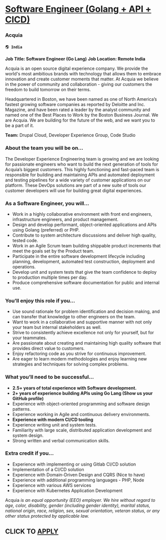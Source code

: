 # [Software Engineer (Golang + API + CICD)](https://www.remotewlb.com/apply/software-engineer-golang-api-cicd-59857)  
### Acquia  
#### `🌎 India`  

**Job Title: Software Engineer (Go Lang)** **Job Location: Remote India**

Acquia is an open source digital experience company. We provide the world's most ambitious brands with technology that allows them to embrace innovation and create customer moments that matter. At Acquia we believe in the power of community and collaboration - giving our customers the freedom to build tomorrow on their terms.

Headquartered in Boston, we have been named as one of North America’s fastest growing software companies as reported by Deloitte and Inc. Magazine, and have been rated a leader by the analyst community and named one of the Best Places to Work by the Boston Business Journal. We are Acquia. We are building for the future of the web, and we want you to be a part of it.  
  
 **Team:** Drupal Cloud, Developer Experience Group, Code Studio

### About the team you will be on…

The Developer Experience Engineering team is growing and we are looking for passionate engineers who want to build the next generation of tools for Acquia’s biggest customers. This highly functioning and fast-paced team is responsible for building and maintaining APIs and automated deployment and testing pipelines for a wide variety of customer applications on our platform. These DevOps solutions are part of a new suite of tools our customer developers will use for building great digital experiences.

### As a Software Engineer, you will…

  * Work in a highly collaborative environment with front end engineers, infrastructure engineers, and product management.
  * Design and develop performant, object-oriented applications and APIs using Golang (preferred) or PHP.
  * Contribute to system architecture discussions and deliver high quality, tested code.
  * Work in an Agile Scrum team building shippable product increments that meet the goals set by the Product team.
  * Participate in the entire software development lifecycle including planning, development, automated test construction, deployment and operations.
  * Develop unit and system tests that give the team confidence to deploy to production multiple times per day.
  * Produce comprehensive software documentation for public and internal use.

### You’ll enjoy this role if you…

  * Use sound rationale for problem identification and decision making, and can transfer that knowledge to other engineers on the team.
  * Want to work in a collaborative and supportive manner with not only your team but internal stakeholders as well.
  * Strive to consistently achieve excellence not only for yourself, but for your teammates. 
  * Are passionate about creating and maintaining high quality software that provides direct value to customers.
  * Enjoy refactoring code as you strive for continuous improvement.
  * Are eager to learn modern methodologies and enjoy learning new strategies and techniques for solving complex problems.

### What you’ll need to be successful…

  * **2.5+ years of total experience with Software development.**
  * **2+ years of experience building APIs using Go Lang (Show us your GitHub profile)**
  * Experience with object-oriented programming and software design patterns.
  * Experience working in Agile and continuous delivery environments.
  * **Experience with modern CI/CD tooling**
  * Experience writing unit and system tests.
  * Familiarity with large scale, distributed application development and system design.
  * Strong written and verbal communication skills.

### Extra credit if you…

  * Experience with implementing or using Gitlab CI/CD solution
  * Implementation of a CI/CD solution
  * Experience with Domain-Driven Design and CQRS (Nice to have)
  * Experience with additional programming languages - PHP, Node
  * Experience with various AWS services
  * Experience with Kubernetes Application Development

Acquia _is an equal opportunity (EEO) employer. We hire without regard to age, color, disability, gender (including gender identity), marital status, national origin, race, religion, sex, sexual orientation, veteran status, or any other status protected by applicable law._

  
## CLICK TO [APPLY](https://www.remotewlb.com/apply/software-engineer-golang-api-cicd-59857)

